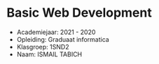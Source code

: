 # Basic Web Development

- Academiejaar: 2021 - 2020
- Opleiding: Graduaat informatica
- Klasgroep: 1SND2
- Naam: ISMAIL TABICH

